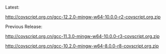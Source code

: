 Latest:

http://covscript.org.cn/gcc-12.2.0-mingw-w64-10.0.0-r2-covscript.org.zip

Previous Release:

http://covscript.org.cn/gcc-11.3.0-mingw-w64-10.0.0-r3-covscript.org.zip

http://covscript.org.cn/gcc-10.2.0-mingw-w64-8.0.0-r8-covscript.org.zip

